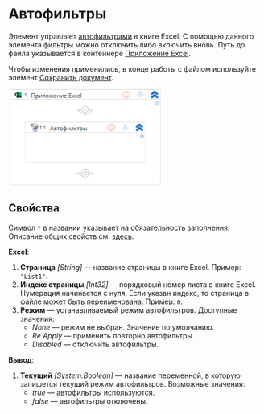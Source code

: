 # Автофильтры

Элемент управляет [автофильтрами](https://support.microsoft.com/ru-ru/office/%D1%84%D0%B8%D0%BB%D1%8C%D1%82%D1%80%D0%B0%D1%86%D0%B8%D1%8F-%D0%B4%D0%B0%D0%BD%D0%BD%D1%8B%D1%85-%D0%B2-%D0%B4%D0%B8%D0%B0%D0%BF%D0%B0%D0%B7%D0%BE%D0%BD%D0%B5-%D0%B8%D0%BB%D0%B8-%D1%82%D0%B0%D0%B1%D0%BB%D0%B8%D1%86%D0%B5-01832226-31b5-4568-8806-38c37dcc180e) в книге Excel. С помощью данного элемента фильтры можно отключить либо включить вновь. Путь до файла указывается в контейнере [Приложение Excel](https://docs.primo-rpa.ru/primo-rpa/g_elements/el_basic/els_excel/el_excel_app). 

Чтобы изменения применились, в конце работы c файлом используйте элемент [Сохранить документ](https://docs.primo-rpa.ru/primo-rpa/g_elements/el_basic/els_excel/el_excel_save).

![](<../../../.gitbook/assets1/windows_items/ExcelWFAutoFilter.png>)


## Свойства

Символ `*` в названии указывает на обязательность заполнения. Описание общих свойств см. [здесь](https://docs.primo-rpa.ru/primo-rpa/primo-studio/process/elements#svoistva-elementa).

**Excel**:

1. **Страница** *[String]* — название страницы в книге Excel. Пример: `"List1"`.
1. **Индекс страницы** *[Int32]* — порядковый номер листа в книге Excel. Нумерация начинается с нуля. Если указан индекс, то страница в файле может быть переименована. Пример: `0`.
1. **Режим** — устанавливаемый режим автофильтров. Доступные значения:
   * *None* — режим не выбран. Значение по умолчанию.
   * *Re Apply* — применить повторно автофильтры.
   * *Disabled* — отключить автофильтры.


**Вывод**:

1. **Текущий** *[System.Boolean]* — название переменной, в которую запишется текущий режим автофильтров. Возможные значения:
   * *true* — автофильтры используются.
   * *false* — автофильтры отключены.
